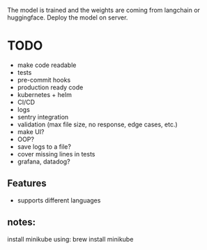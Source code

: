 The model is trained and the weights are coming from langchain or huggingface. Deploy the model on server.

# TODO
- make code readable
- tests
- pre-commit hooks
- production ready code
- kubernetes + helm
- CI/CD
- logs
- sentry integration
- validation (max file size, no response, edge cases, etc.)
- make UI?
- OOP?
- save logs to a file?
- cover missing lines in tests
- grafana, datadog?

## Features
- supports different languages

## notes:
install minikube using:
brew install minikube
